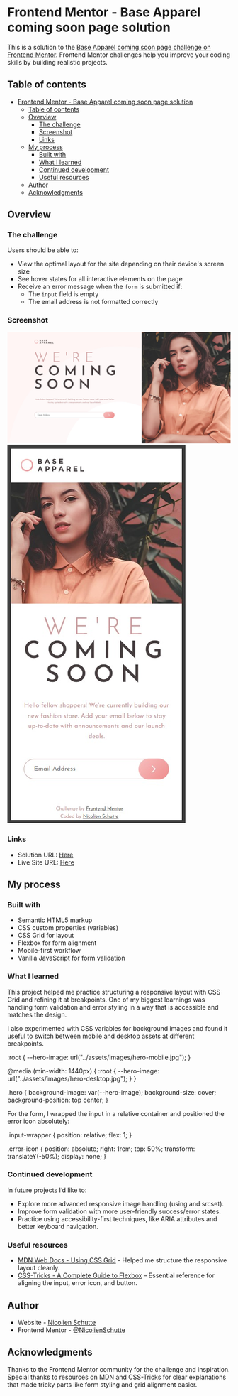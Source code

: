 # Frontend Mentor - Base Apparel coming soon page solution

This is a solution to the [Base Apparel coming soon page challenge on Frontend Mentor](https://www.frontendmentor.io/challenges/base-apparel-coming-soon-page-5d46b47f8db8a7063f9331a0). Frontend Mentor challenges help you improve your coding skills by building realistic projects. 

## Table of contents

- [Frontend Mentor - Base Apparel coming soon page solution](#frontend-mentor---base-apparel-coming-soon-page-solution)
  - [Table of contents](#table-of-contents)
  - [Overview](#overview)
    - [The challenge](#the-challenge)
    - [Screenshot](#screenshot)
    - [Links](#links)
  - [My process](#my-process)
    - [Built with](#built-with)
    - [What I learned](#what-i-learned)
    - [Continued development](#continued-development)
    - [Useful resources](#useful-resources)
  - [Author](#author)
  - [Acknowledgments](#acknowledgments)

## Overview

### The challenge

Users should be able to:

- View the optimal layout for the site depending on their device's screen size
- See hover states for all interactive elements on the page
- Receive an error message when the `form` is submitted if:
  - The `input` field is empty
  - The email address is not formatted correctly

### Screenshot

![Desktop](./Desktop.jpg)
![Mobile](./Mobile.jpg)


### Links

- Solution URL: [Here](https://github.com/NicolienSchutte/FrontEndChallenges/tree/main/src/challenges/base_apparel_coming_soon)
- Live Site URL: [Here](https://fem-nicolienschutte.pages.dev/src/challenges/base_apparel_coming_soon/)

## My process

### Built with

  - Semantic HTML5 markup
  - CSS custom properties (variables)
  - CSS Grid for layout
  - Flexbox for form alignment
  - Mobile-first workflow
  - Vanilla JavaScript for form validation

### What I learned

This project helped me practice structuring a responsive layout with CSS Grid and refining it at breakpoints. One of my biggest learnings was handling form validation and error styling in a way that is accessible and matches the design.

I also experimented with CSS variables for background images and found it useful to switch between mobile and desktop assets at different breakpoints.

:root {
  --hero-image: url("../assets/images/hero-mobile.jpg");
}

@media (min-width: 1440px) {
  :root {
    --hero-image: url("../assets/images/hero-desktop.jpg");
  }
}

.hero {
  background-image: var(--hero-image);
  background-size: cover;
  background-position: top center;
}


For the form, I wrapped the input in a relative container and positioned the error icon absolutely:

.input-wrapper {
  position: relative;
  flex: 1;
}

.error-icon {
  position: absolute;
  right: 1rem;
  top: 50%;
  transform: translateY(-50%);
  display: none;
}


### Continued development

In future projects I’d like to:

  - Explore more advanced responsive image handling (using <picture> and srcset).
  - Improve form validation with more user-friendly success/error states.
  - Practice using accessibility-first techniques, like ARIA attributes and better keyboard navigation.


### Useful resources

- [MDN Web Docs - Using CSS Grid](https://developer.mozilla.org/en-US/docs/Web/CSS/CSS_grid_layout) - Helped me structure the responsive layout cleanly.
- [CSS-Tricks - A Complete Guide to Flexbox](https://css-tricks.com/snippets/css/a-guide-to-flexbox/) – Essential reference for aligning the input, error icon, and button.


## Author

- Website - [Nicolien Schutte](https://fem-nicolienschutte.pages.dev/)
- Frontend Mentor - [@NicolienSchutte](https://www.frontendmentor.io/profile/NicolienSchutte)

## Acknowledgments

Thanks to the Frontend Mentor community for the challenge and inspiration. Special thanks to resources on MDN and CSS-Tricks for clear explanations that made tricky parts like form styling and grid alignment easier.

